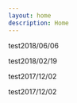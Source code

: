 ```yaml
--- 
layout: home
description: Home
---
```


test<span class="tag">2018/06/06</span>

test<span class="tag">2018/02/19</span>

test<span class="tag">2017/12/02</span>

test<span class="tag">2017/12/02</span>